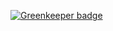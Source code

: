 

[![Greenkeeper badge](https://badges.greenkeeper.io/dpgraham/ReactNativeTestProject.svg)](https://greenkeeper.io/)